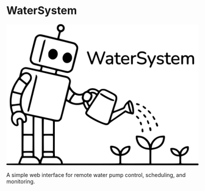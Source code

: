 # WaterSystem

![WaterSystem Logo](static/logo.png)

A simple web interface for remote water pump control, scheduling, and monitoring.
